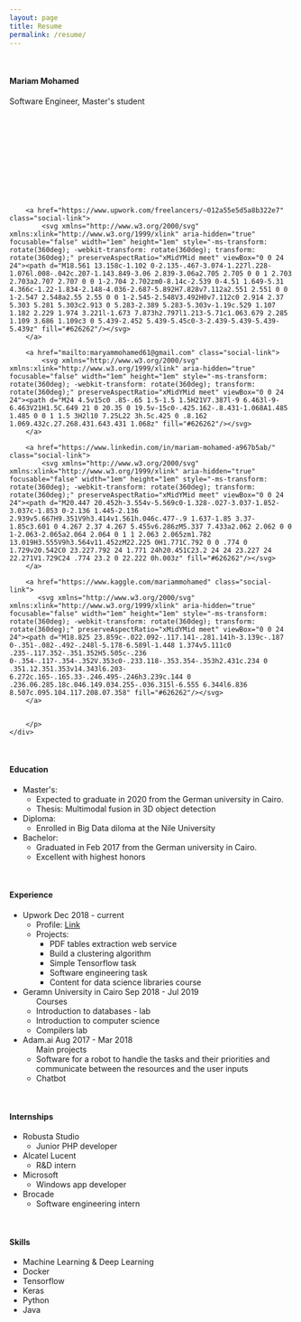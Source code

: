 ```yaml
---
layout: page
title: Resume
permalink: /resume/
---
```


<link href="https://fonts.googleapis.com/css?family=Prompt&display=swap" rel="stylesheet">
<link rel="stylesheet" href="{{'/blog/assets/css/style_resume.css'}}" />
<link rel="stylesheet" href="{{'/blog/assets/css/style_font.css'}}" />

<div class="card">
  <!-- <img src="/blog/assets/images/myimg.png" alt="Avatar" style="width:10%; border-radius: 50%;"> -->
  <br>
  <div class="container">
    <h4><b>Mariam Mohamed</b></h4>
    <p>Software Engineer, Master's student</p>
    <div>
        <p>
        <a href="https://github.com/MariamMohamedFawzy" class="social-link">
            <svg class="svg-icon"><use xlink:href="/blog/assets/minima-social-icons.svg#github"></use></svg> 
        </a>

        <a href="https://www.upwork.com/freelancers/~012a55e5d5a8b322e7" class="social-link">
            <svg xmlns="http://www.w3.org/2000/svg" xmlns:xlink="http://www.w3.org/1999/xlink" aria-hidden="true" focusable="false" width="1em" height="1em" style="-ms-transform: rotate(360deg); -webkit-transform: rotate(360deg); transform: rotate(360deg);" preserveAspectRatio="xMidYMid meet" viewBox="0 0 24 24"><path d="M18.561 13.158c-1.102 0-2.135-.467-3.074-1.227l.228-1.076l.008-.042c.207-1.143.849-3.06 2.839-3.06a2.705 2.705 0 0 1 2.703 2.703a2.707 2.707 0 0 1-2.704 2.702zm0-8.14c-2.539 0-4.51 1.649-5.31 4.366c-1.22-1.834-2.148-4.036-2.687-5.892H7.828v7.112a2.551 2.551 0 0 1-2.547 2.548a2.55 2.55 0 0 1-2.545-2.548V3.492H0v7.112c0 2.914 2.37 5.303 5.281 5.303c2.913 0 5.283-2.389 5.283-5.303v-1.19c.529 1.107 1.182 2.229 1.974 3.221l-1.673 7.873h2.797l1.213-5.71c1.063.679 2.285 1.109 3.686 1.109c3 0 5.439-2.452 5.439-5.45c0-3-2.439-5.439-5.439-5.439z" fill="#626262"/></svg>
        </a>

        <a href="mailto:maryammohamed61@gmail.com" class="social-link">
            <svg xmlns="http://www.w3.org/2000/svg" xmlns:xlink="http://www.w3.org/1999/xlink" aria-hidden="true" focusable="false" width="1em" height="1em" style="-ms-transform: rotate(360deg); -webkit-transform: rotate(360deg); transform: rotate(360deg);" preserveAspectRatio="xMidYMid meet" viewBox="0 0 24 24"><path d="M24 4.5v15c0 .85-.65 1.5-1.5 1.5H21V7.387l-9 6.463l-9-6.463V21H1.5C.649 21 0 20.35 0 19.5v-15c0-.425.162-.8.431-1.068A1.485 1.485 0 0 1 1.5 3H2l10 7.25L22 3h.5c.425 0 .8.162 1.069.432c.27.268.431.643.431 1.068z" fill="#626262"/></svg>
        </a>

        <a href="https://www.linkedin.com/in/mariam-mohamed-a967b5ab/" class="social-link">
            <svg xmlns="http://www.w3.org/2000/svg" xmlns:xlink="http://www.w3.org/1999/xlink" aria-hidden="true" focusable="false" width="1em" height="1em" style="-ms-transform: rotate(360deg); -webkit-transform: rotate(360deg); transform: rotate(360deg);" preserveAspectRatio="xMidYMid meet" viewBox="0 0 24 24"><path d="M20.447 20.452h-3.554v-5.569c0-1.328-.027-3.037-1.852-3.037c-1.853 0-2.136 1.445-2.136 2.939v5.667H9.351V9h3.414v1.561h.046c.477-.9 1.637-1.85 3.37-1.85c3.601 0 4.267 2.37 4.267 5.455v6.286zM5.337 7.433a2.062 2.062 0 0 1-2.063-2.065a2.064 2.064 0 1 1 2.063 2.065zm1.782 13.019H3.555V9h3.564v11.452zM22.225 0H1.771C.792 0 0 .774 0 1.729v20.542C0 23.227.792 24 1.771 24h20.451C23.2 24 24 23.227 24 22.271V1.729C24 .774 23.2 0 22.222 0h.003z" fill="#626262"/></svg>
        </a>

        <a href="https://www.kaggle.com/mariammohamed" class="social-link">
           <svg xmlns="http://www.w3.org/2000/svg" xmlns:xlink="http://www.w3.org/1999/xlink" aria-hidden="true" focusable="false" width="1em" height="1em" style="-ms-transform: rotate(360deg); -webkit-transform: rotate(360deg); transform: rotate(360deg);" preserveAspectRatio="xMidYMid meet" viewBox="0 0 24 24"><path d="M18.825 23.859c-.022.092-.117.141-.281.141h-3.139c-.187 0-.351-.082-.492-.248l-5.178-6.589l-1.448 1.374v5.111c0 .235-.117.352-.351.352H5.505c-.236 0-.354-.117-.354-.352V.353c0-.233.118-.353.354-.353h2.431c.234 0 .351.12.351.353v14.343l6.203-6.272c.165-.165.33-.246.495-.246h3.239c.144 0 .236.06.285.18c.046.149.034.255-.036.315l-6.555 6.344l6.836 8.507c.095.104.117.208.07.358" fill="#626262"/></svg>
        </a>


        </p>
    </div>
  </div>
</div>

<div class="card">
  <br>
  <div class="container">
    <h4><b>Education</b></h4>
    <ul>
        <li>Master's:
            <ul>
                <li>Expected to graduate in 2020 from the German university in Cairo.</li>
                <li>Thesis: Multimodal fusion in 3D object detection</li>
            </ul>
        </li>
        <li>Diploma:
            <ul>
                <li>Enrolled in Big Data diloma at the Nile University</li>
            </ul>
        </li>
        <li>Bachelor:
            <ul>
                <li>Graduated in Feb 2017 from the German university in Cairo.</li>
                <li>Excellent with highest honors</li>
            </ul>
        </li>
    </ul>
  </div>
</div>

<div class="card">
  <br>
  <div class="container">
    <h4><b>Experience</b></h4>
    <ul>
        <li>
            Upwork Dec 2018 - current
            <ul>
                <li>Profile: <a href="https://www.upwork.com/freelancers/~012a55e5d5a8b322e7">Link</a></li>
                <li>
                    Projects:
                    <ul>
                        <li>PDF tables extraction web service</li>
                        <li>Build a clustering algorithm</li>
                        <li>Simple Tensorflow task</li>
                        <li>Software engineering task</li>
                        <li>Content for data science libraries course</li> 
                    </ul>
                </li>
            </ul>
        </li>
        <li>
            Geramn University in Cairo Sep 2018 - Jul 2019
            <ul>
                Courses
                <li>Introduction to databases - lab</li>
                <li>Introduction to computer science</li>
                <li>Compilers lab</li>
            </ul>
        </li>
        <li>Adam.ai Aug 2017 - Mar 2018
            <ul>
                Main projects
                <li>Software for a robot to handle the tasks and their priorities and communicate between the resources and the user inputs</li>
                <li>Chatbot</li>
            </ul>
        </li>
    </ul>
  </div>
</div>


<div class="card">
  <br>
  <div class="container">
    <h4><b>Internships</b></h4>
    <ul>
        <li>Robusta Studio
            <ul>
                <li>Junior PHP developer</li>
            </ul>
        </li>
        <li>Alcatel Lucent
            <ul>
                <li>R&D intern</li>
            </ul>
        </li>
        <li>Microsoft
            <ul>
                <li>Windows app developer</li>
            </ul>
        </li>
        <li>Brocade
            <ul>
                <li>Software engineering intern</li>
            </ul>
        </li>
    </ul>
  </div>
</div>


<div class="card">
  <br>
  <div class="container">
    <h4><b>Skills</b></h4>
    <ul>
        <li>Machine Learning & Deep Learning</li>
        <li>Docker</li>
        <li>Tensorflow</li>
        <li>Keras</li>
        <li>Python</li>
        <li>Java</li>
    </ul>
  </div>
</div>